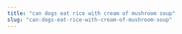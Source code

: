 ```yaml
---
title: "can dogs eat rice with cream of mushroom soup"
slug: "can-dogs-eat-rice-with-cream-of-mushroom-soup"
---
```


